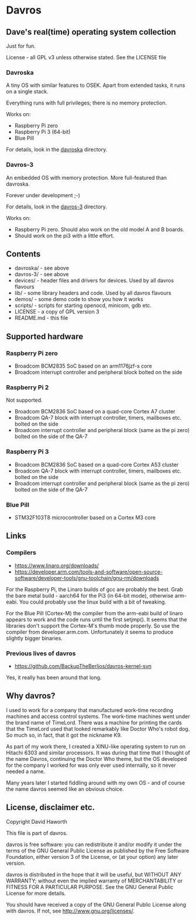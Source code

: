 # Davros

## Dave's real(time) operating system collection

Just for fun.

License - all GPL v3 unless otherwise stated.  See the LICENSE file

### Davroska

A tiny OS with similar features to OSEK. Apart from extended tasks, it runs on a single stack.

Everything runs with full privileges; there is no memory protection.

Works on:
* Raspberry Pi zero
* Raspberry Pi 3 (64-bit)
* Blue Pill

For details, look in the [davroska](davroska/) directory.

### Davros-3

An embedded OS with memory protection. More full-featured than davroska.

Forever under development ;-)

For details, look in the [davros-3](davros-3/) directory.

Works on:
* Raspberry Pi zero. Should also work on the old model A and B boards.
* Should work on the pi3 with a little effort.

## Contents

* davroska/ - see above
* davros-3/ - see above
* devices/ - header files and drivers for devices. Used by all davros flavours
* lib/ - some library headers and code. Used by all davros flavours
* demos/ - some demo code to show you how it works
* scripts/ - scripts for starting openocd, minicom, gdb etc.
* LICENSE - a copy of GPL version 3
* README.md - this file

## Supported hardware

### Raspberry Pi zero

* Broadcom BCM2835 SoC based on an arm1176jzf-s core
* Broadcom interrupt controller and peripheral block bolted on the side

### Raspberry Pi 2

Not supported.

* Broadcom BCM2836 SoC based on a quad-core Cortex A7 cluster
* Broadcom QA-7 block with interrupt controller, timers, mailboxes etc. bolted on the side
* Broadcom interrupt controller and peripheral block (same as the pi zero) bolted on the side of the QA-7

### Raspberry Pi 3

* Broadcom BCM2836 SoC based on a quad-core Cortex A53 cluster
* Broadcom QA-7 block with interrupt controller, timers, mailboxes etc. bolted on the side
* Broadcom interrupt controller and peripheral block (same as the pi zero) bolted on the side of the QA-7

### Blue Pill

* STM32F103T8 microcontroller based on a Cortex M3 core

## Links

### Compilers

* <https://www.linaro.org/downloads/>
* <https://developer.arm.com/tools-and-software/open-source-software/developer-tools/gnu-toolchain/gnu-rm/downloads>

For the Raspberry Pi, the Linaro builds of gcc are probably the best. Grab the bare metal build - aarch64
for the Pi3 (in 64-bit mode), otherwise arm-eabi. You could probably use the linux build with a bit of tweaking.

For the Blue Pill (Cortex-M) the compiler from the arm-eabi build of linaro appears to work and the code
runs until the first setjmp(). It seems that the libraries don't support the Cortex-M's thumb mode properly. So
use the compiler from developer.arm.com. Unfortunately it seems to produce slightly bigger binaries.

### Previous lives of davros

* <https://github.com/BackupTheBerlios/davros-kernel-svn>

Yes, it really has been around that long.

## Why davros?

I used to work for a company that manufactured work-time recording machines and access control systems.
The work-time machines went under the brand name of TimeLord. There was a machine for printing
the cards that the TimeLord used that looked remarkably like Doctor Who's robot dog. So much so,
in fact, that it got the nickname K9.

As part of my work there, I created a XINU-like operating system to run on Hitachi 6303 and similar processors.
It was during that time that I thought of the name Davros, continuing the Doctor Who theme, but the OS
developed for the company I worked for was only ever used internally, so it never needed a name.

Many years later I started fiddling around with my own OS - and of course the name davros seemed like an
obvious choice.

## License, disclaimer etc.

Copyright David Haworth

This file is part of davros.

davros is free software: you can redistribute it and/or modify
it under the terms of the GNU General Public License as published by
the Free Software Foundation, either version 3 of the License, or
(at your option) any later version.

davros is distributed in the hope that it will be useful,
but WITHOUT ANY WARRANTY; without even the implied warranty of
MERCHANTABILITY or FITNESS FOR A PARTICULAR PURPOSE.  See the
GNU General Public License for more details.

You should have received a copy of the GNU General Public License
along with davros.  If not, see <http://www.gnu.org/licenses/>.
